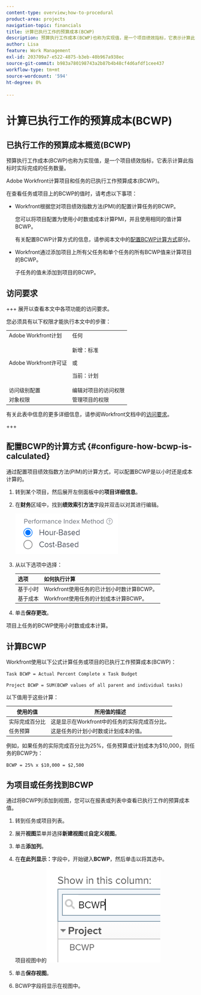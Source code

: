 ```yaml
---
content-type: overview;how-to-procedural
product-area: projects
navigation-topic: financials
title: 计算已执行工作的预算成本(BCWP)
description: 预算执行工作成本(BCWP)也称为实现值，是一个项目绩效指标，它表示计算此指标时实际完成的任务数量。
author: Lisa
feature: Work Management
exl-id: 203709a7-e522-4875-b3eb-40b967a938ec
source-git-commit: b983a780198743a2b87b4b48cf4d6afdf1cee437
workflow-type: tm+mt
source-wordcount: '594'
ht-degree: 0%

---
```


# 计算已执行工作的预算成本(BCWP)

## 已执行工作的预算成本概览(BCWP)

预算执行工作成本(BCWP)也称为实现值，是一个项目绩效指标，它表示计算此指标时实际完成的任务数量。

Adobe Workfront计算项目和任务的已执行工作预算成本(BCWP)。

在查看任务或项目上的BCWP的值时，请考虑以下事项：

* Workfront根据您对项目绩效指数方法(PMI)的配置计算任务的BCWP。

  您可以将项目配置为使用小时数或成本计算PMI，并且使用相同的值计算BCWP。

  有关配置BCWP计算方式的信息，请参阅本文中的[配置BCWP计算方式](#configure-how-bcwp-is-calculated)部分。

* Workfront通过添加项目上所有父任务和单个任务的所有BCWP值来计算项目的BCWP。

  子任务的值未添加到项目的BCWP。

## 访问要求

+++ 展开以查看本文中各项功能的访问要求。

您必须具有以下权限才能执行本文中的步骤：

<table style="table-layout:auto"> 
 <col> 
 <col> 
 <tbody> 
  <tr> 
   <td role="rowheader">Adobe Workfront计划</td> 
   <td>任何</td> 
  </tr> 
  <tr> 
   <td role="rowheader">Adobe Workfront许可证</td> 
   <td>
   <p>新增：标准</p>
   <p>或</p>
   <p>当前：计划</p></td> 
  </tr> 
  <tr> 
   <td role="rowheader">访问级别配置</td> 
   <td>编辑对项目的访问权限</td> 
  </tr> 
  <tr> 
   <td role="rowheader">对象权限</td> 
   <td>管理项目的权限</td> 
  </tr> 
 </tbody> 
</table>

有关此表中信息的更多详细信息，请参阅Workfront文档中的[访问要求](/help/quicksilver/administration-and-setup/add-users/access-levels-and-object-permissions/access-level-requirements-in-documentation.md)。

+++

## 配置BCWP的计算方式 {#configure-how-bcwp-is-calculated}

通过配置项目绩效指数方法(PIM)的计算方式，可以配置BCWP是以小时还是成本计算的。

1. 转到某个项目，然后展开左侧面板中的&#x200B;**项目详细信息**。
1. 在&#x200B;**财务**&#x200B;区域中，找到&#x200B;**绩效索引方法**&#x200B;字段并双击以对其进行编辑。

   ![PIM选项](assets/pim-options-hour-cost-based-nwe.png)

1. 从以下选项中选择：

   | 选项 | 如何执行计算 |
   |---|---|
   | 基于小时 | Workfront使用任务的已计划小时数计算BCWP。 |
   | 基于成本 | Workfront使用任务的计划成本计算BCWP。 |

1. 单击&#x200B;**保存更改**。

项目上任务的BCWP使用小时数或成本计算。

## 计算BCWP

Workfront使用以下公式计算任务或项目的已执行工作预算成本(BCWP)：

```
Task BCWP = Actual Percent Complete x Task Budget
```

```
Project BCWP = SUM(BCWP values of all parent and individual tasks)
```

以下值用于这些计算：

| 使用的值 | 所用值的描述 |
|---|---|
| 实际完成百分比 | 这是显示在Workfront中的任务的实际完成百分比。 |
| 任务预算 | 这是任务的计划小时数或计划成本的值。 |

例如，如果任务的实际完成百分比为25%，任务预算或计划成本为$10,000，则任务的BCWP为：

```
BCWP = 25% x $10,000 = $2,500
```

## 为项目或任务找到BCWP

通过将BCWP列添加到视图，您可以在报表或列表中查看已执行工作的预算成本值。

1. 转到任务或项目列表。
1. 展开&#x200B;**视图**&#x200B;菜单并选择&#x200B;**新建视图**&#x200B;或&#x200B;**自定义视图**。

1. 单击&#x200B;**添加列**。
1. 在&#x200B;**在此列显示：**&#x200B;字段中，开始键入&#x200B;**BCWP**，然后单击以将其选中。

   项目视图中的![BCWP](assets/bcwp-project-view.png)

1. 单击&#x200B;**保存视图**。
1. BCWP字段将显示在视图中。
